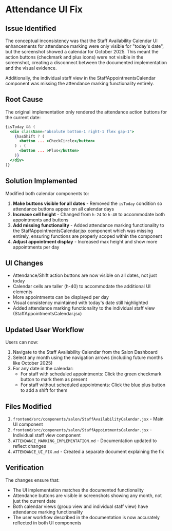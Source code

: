 # Attendance UI Fix

## Issue Identified
The conceptual inconsistency was that the Staff Availability Calendar UI enhancements for attendance marking were only visible for "today's date", but the screenshot showed a calendar for October 2025. This meant the action buttons (checkmark and plus icons) were not visible in the screenshot, creating a disconnect between the documented implementation and the visual evidence.

Additionally, the individual staff view in the StaffAppointmentsCalendar component was missing the attendance marking functionality entirely.

## Root Cause
The original implementation only rendered the attendance action buttons for the current date:
```jsx
{isToday && (
  <div className="absolute bottom-1 right-1 flex gap-1">
    {hasShift ? (
      <button ... >CheckCircle</button>
    ) : (
      <button ... >Plus</button>
    )}
  </div>
)}
```

## Solution Implemented
Modified both calendar components to:

1. **Make buttons visible for all dates** - Removed the `isToday` condition so attendance buttons appear on all calendar days
2. **Increase cell height** - Changed from `h-24` to `h-40` to accommodate both appointments and buttons
3. **Add missing functionality** - Added attendance marking functionality to the StaffAppointmentsCalendar.jsx component which was missing entirely, ensuring functions are properly scoped within the component
4. **Adjust appointment display** - Increased max height and show more appointments per day

## UI Changes
- Attendance/Shift action buttons are now visible on all dates, not just today
- Calendar cells are taller (h-40) to accommodate the additional UI elements
- More appointments can be displayed per day
- Visual consistency maintained with today's date still highlighted
- Added attendance marking functionality to the individual staff view (StaffAppointmentsCalendar.jsx)

## Updated User Workflow
Users can now:
1. Navigate to the Staff Availability Calendar from the Salon Dashboard
2. Select any month using the navigation arrows (including future months like October 2025)
3. For any date in the calendar:
   - For staff with scheduled appointments: Click the green checkmark button to mark them as present
   - For staff without scheduled appointments: Click the blue plus button to add a shift for them

## Files Modified
1. `frontend/src/components/salon/StaffAvailabilityCalendar.jsx` - Main UI component
2. `frontend/src/components/salon/StaffAppointmentsCalendar.jsx` - Individual staff view component
3. `ATTENDANCE_MARKING_IMPLEMENTATION.md` - Documentation updated to reflect changes
4. `ATTENDANCE_UI_FIX.md` - Created a separate document explaining the fix

## Verification
The changes ensure that:
- The UI implementation matches the documented functionality
- Attendance buttons are visible in screenshots showing any month, not just the current date
- Both calendar views (group view and individual staff view) have attendance marking functionality
- The user workflow described in the documentation is now accurately reflected in both UI components